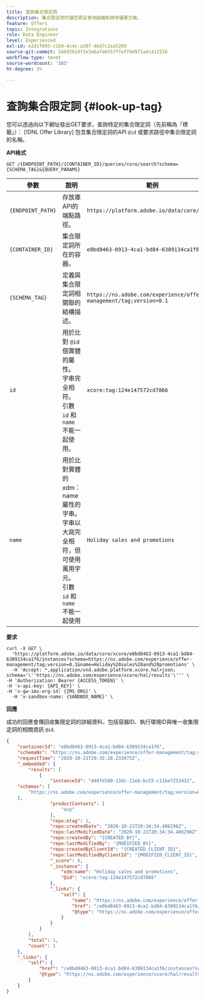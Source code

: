 ```yaml
---
title: 查詢集合限定詞
description: 集合限定詞可讓您更妥善地組織和排序優惠方案。
feature: Offers
topic: Integrations
role: Data Engineer
level: Experienced
exl-id: e2d1f093-c1b8-4c4c-a20f-4bd7c2ea5269
source-git-commit: 54b92b19f2e3a6afa6557ffeff0d971a4c411510
workflow-type: tm+mt
source-wordcount: '163'
ht-degree: 3%

---
```


# 查詢集合限定詞 {#look-up-tag}

您可以透過向以下網址發出GET要求，查詢特定的集合限定詞（先前稱為「標籤」）： [!DNL Offer Library] 包含集合限定詞的API `@id` 或要求路徑中集合限定詞的名稱。

**API格式**

```http
GET /{ENDPOINT_PATH}/{CONTAINER_ID}/queries/core/search?schema={SCHEMA_TAG}&{QUERY_PARAMS}
```

| 參數 | 說明 | 範例 |
| --------- | ----------- | ------- |
| `{ENDPOINT_PATH}` | 存放庫API的端點路徑。 | `https://platform.adobe.io/data/core/xcore/` |
| `{CONTAINER_ID}` | 集合限定詞所在的容器。 | `e0bd8463-0913-4ca1-bd84-6309134ca1f6` |
| `{SCHEMA_TAG}` | 定義與集合限定詞相關聯的結構描述。 | `https://ns.adobe.com/experience/offer-management/tag;version=0.1` |
| `id` | 用於比對 `@id` 個實體的屬性。 字串完全相符。 引數 `id` 和 `name` 不能一起使用。 | `xcore:tag:124e147572cd7866` |
| `name` | 用於比對實體的xdm：name屬性的字串。 字串以大寫完全相符，但可使用萬用字元。 引數 `id` 和 `name` 不能一起使用 | `Holiday sales and promotions` |

**要求**

```shell
curl -X GET \
  'https://platform.adobe.io/data/core/xcore/e0bd8463-0913-4ca1-bd84-6309134ca1f6/instances?schema=https://ns.adobe.com/experience/offer-management/tag;version=0.1&name=Holiday%20sales%20and%20promotions' \
  -H 'Accept: *,application/vnd.adobe.platform.xcore.hal+json; schema='\''https://ns.adobe.com/experience/xcore/hal/results'\''' \
-H 'Authorization: Bearer {ACCESS_TOKEN}' \
-H 'x-api-key: {API_KEY}' \
-H 'x-gw-ims-org-id: {IMS_ORG}' \
  -H 'x-sandbox-name: {SANDBOX_NAME}' \
```

**回應**

成功的回應會傳回收集限定詞的詳細資料，包括容器ID、執行環境ID與唯一收集限定詞的相關資訊 `@id`.

```json
{
    "containerId": "e0bd8463-0913-4ca1-bd84-6309134ca1f6",
    "schemaNs": "https://ns.adobe.com/experience/offer-management/tag;version=0.1",
    "requestTime": "2020-10-21T20:35:28.233975Z",
    "_embedded": {
        "results": [
            {
                "instanceId": "d48fd160-13dc-11eb-bc55-c11be7252432",
    "schemas": [
        "https://ns.adobe.com/experience/offer-management/tag;version=0.1"
    ],
                "productContexts": [
                    "acp"
                ],
                "repo:etag": 1,
                "repo:createdDate": "2020-10-21T20:34:34.486296Z",
                "repo:lastModifiedDate": "2020-10-21T20:34:34.486296Z",
                "repo:createdBy": "{CREATED_BY}",
                "repo:lastModifiedBy": "{MODIFIED_BY}",
                "repo:createdByClientId": "{CREATED_CLIENT_ID}",
                "repo:lastModifiedByClientId": "{MODIFIED_CLIENT_ID}",
                "_score": 0,
                "_instance": {
                    "xdm:name": "Holiday sales and promotions",
                    "@id": "xcore:tag:124e147572cd7866"
                },
                "_links": {
                    "self": {
                        "name": "https://ns.adobe.com/experience/offer-management/tag;version=0.1#d48fd160-13dc-11eb-bc55-c11be7252432",
                        "href": "/e0bd8463-0913-4ca1-bd84-6309134ca1f6/instances/d48fd160-13dc-11eb-bc55-c11be7252432",
                        "@type": "https://ns.adobe.com/experience/offer-management/tag;version=0.1"
                    }
                }
            }
        ],
        "total": 1,
        "count": 1
    },
    "_links": {
        "self": {
            "href": "/e0bd8463-0913-4ca1-bd84-6309134ca1f6/instances?schema=https://ns.adobe.com/experience/offer-management/tag;version=0.1&name=Holiday%20sales%20and%20promotions",
            "@type": "https://ns.adobe.com/experience/xcore/hal/results"
        }
    }
}
```
